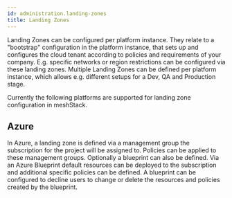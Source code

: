 ```yaml
---
id: administration.landing-zones
title: Landing Zones
---
```


Landing Zones can be configured per platform instance. They relate to a "bootstrap" configuration in the platform instance, that sets
up and configures the cloud tenant according to policies and requirements of your company. E.g. specific networks or region restrictions
can be configured via these landing zones. Multiple Landing Zones can be defined per platform instance, which allows e.g. different setups
for a Dev, QA and Production stage.

Currently the following platforms are supported for landing zone configuration in meshStack.

## Azure

In Azure, a landing zone is defined via a management group the subscription for the project will be assigned to. Policies can be applied
to these management groups. Optionally a blueprint can also be defined. Via an Azure Blueprint default resources can be deployed to the
subscription and additional specific policies can be defined. A blueprint can be configured to decline users to change or delete the
resources and policies created by the blueprint.

